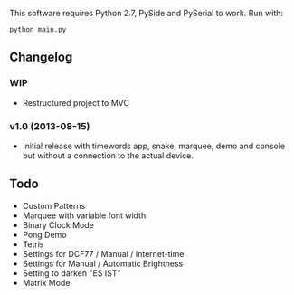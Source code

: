 This software requires Python 2.7, PySide and PySerial to work.
Run with:

    python main.py


## Changelog

### WIP
- Restructured project to MVC

### v1.0 (2013-08-15)
- Initial release with timewords app, snake, marquee, demo and console but without a connection to the actual device.


## Todo
- Custom Patterns
- Marquee with variable font width
- Binary Clock Mode
- Pong Demo
- Tetris
- Settings for DCF77 / Manual / Internet-time
- Settings for Manual / Automatic Brightness
- Setting to darken "ES IST"
- Matrix Mode
